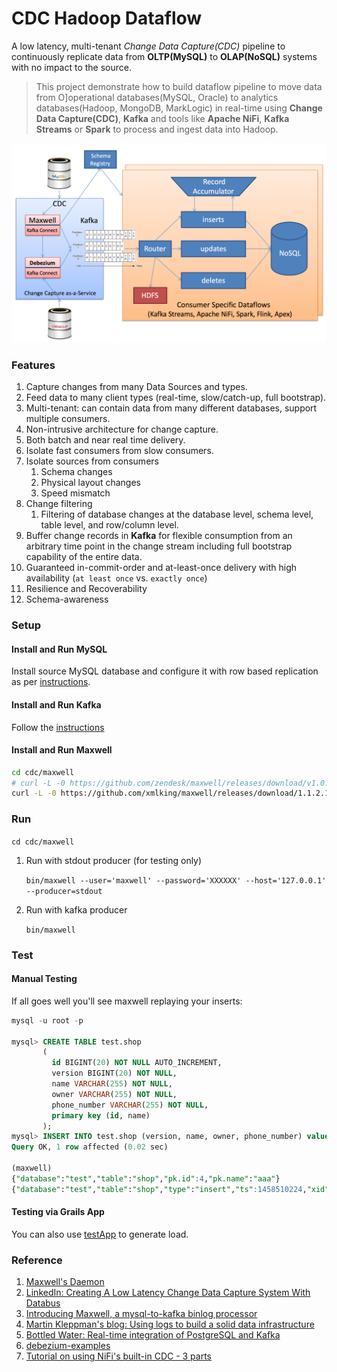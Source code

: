 CDC Hadoop Dataflow
===================
A low latency, multi-tenant *Change Data Capture(CDC)* pipeline to continuously replicate data from **OLTP(**MySQL**)** to **OLAP(**NoSQL**)** systems with no impact to the source.


> This project demonstrate how to build dataflow pipeline to move data from O]operational databases(MySQL, Oracle) to analytics databases(Hadoop, MongoDB, MarkLogic) in real-time using **Change Data Capture(CDC)**, **Kafka** and tools like **Apache NiFi**, **Kafka Streams** or **Spark** to process and ingest data into Hadoop.

![cdc architecture](./presentation/images/cdc-architecture.png)

### Features

1. Capture changes from many Data Sources and types.
2. Feed data to many client types (real-time, slow/catch-up, full bootstrap).
3. Multi-tenant: can contain data from many different databases, support multiple consumers.
4. Non-intrusive architecture for change capture.
5. Both batch and near real time delivery.
6. Isolate fast consumers from slow consumers.
7. Isolate sources from consumers
    1. Schema changes
    2. Physical layout changes
    3. Speed mismatch
8. Change filtering
    1. Filtering of database changes at the database level, schema level, table level, and row/column level.
9. Buffer change records in **Kafka** for flexible consumption from an arbitrary time point in the change stream including full bootstrap capability of the entire data.
9. Guaranteed in-commit-order and at-least-once delivery with high availability (`at least once` vs. `exactly once`)
10. Resilience and Recoverability
12. Schema-awareness

### Setup

#### Install and Run MySQL
Install source MySQL database and configure it with row based replication as per [instructions](./infrastructure/mysql/).

#### Install and Run Kafka
Follow the [instructions](./infrastructure/kafka/)

#### Install and Run Maxwell

```bash
cd cdc/maxwell
# curl -L -0 https://github.com/zendesk/maxwell/releases/download/v1.0.0/maxwell-1.1.2.tar.gz | tar --strip-components=1 -zx -C .
curl -L -0 https://github.com/xmlking/maxwell/releases/download/1.1.2.1/maxwell-1.1.2.1-kafka-connect.tar.gz | tar --strip-components=1 -zx -C .
```

### Run

   `cd cdc/maxwell`

1. Run with stdout producer (for testing only)

   `bin/maxwell --user='maxwell' --password='XXXXXX' --host='127.0.0.1' --producer=stdout`
2. Run with kafka producer

   `bin/maxwell`

### Test

#### Manual Testing
If all goes well you'll see maxwell replaying your inserts:

```sql
mysql -u root -p

mysql> CREATE TABLE test.shop
       (
         id BIGINT(20) NOT NULL AUTO_INCREMENT,
         version BIGINT(20) NOT NULL,
         name VARCHAR(255) NOT NULL,
         owner VARCHAR(255) NOT NULL,
         phone_number VARCHAR(255) NOT NULL,
         primary key (id, name)
       );
mysql> INSERT INTO test.shop (version, name, owner, phone_number) values (0, 'aaa', 'bbb', '3331114444');
Query OK, 1 row affected (0.02 sec)

(maxwell)
{"database":"test","table":"shop","pk.id":4,"pk.name":"aaa"}
{"database":"test","table":"shop","type":"insert","ts":1458510224,"xid":33531,"commit":true,"data":{"owner":"bbb","name":"aaa","phone_number":"3331114444","id":4,"version":0}}
```

####  Testing via Grails App
You can also use [testApp](./testApp/) to generate load.


### Reference
1. [Maxwell's Daemon](http://maxwells-daemon.io/quickstart/)
2. [LinkedIn: Creating A Low Latency Change Data Capture System With Databus](http://highscalability.com/blog/2012/3/19/linkedin-creating-a-low-latency-change-data-capture-system-w.html)
3. [Introducing Maxwell, a mysql-to-kafka binlog processor](https://developer.zendesk.com/blog/introducing-maxwell-a-mysql-to-kafka-binlog-processor)
4. [Martin Kleppman's blog: Using logs to build a solid data infrastructure](https://martin.kleppmann.com/2015/05/27/logs-for-data-infrastructure.html)
5. [Bottled Water: Real-time integration of PostgreSQL and Kafka](http://www.confluent.io/blog/bottled-water-real-time-integration-of-postgresql-and-kafka/)
6. [debezium-examples](https://github.com/debezium/debezium-examples)
7. [Tutorial on using NiFi's built-in CDC - 3 parts](https://community.hortonworks.com/articles/113941/change-data-capture-cdc-with-apache-nifi-version-1-1.html)
